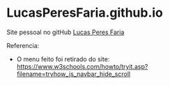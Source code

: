 # LucasPeresFaria.github.io
Site pessoal no gitHub
[Lucas Peres Faria](https://lucasperesfaria.github.io/Portfolio/)

Referencia:
* O menu feito foi retirado do site: https://www.w3schools.com/howto/tryit.asp?filename=tryhow_js_navbar_hide_scroll

